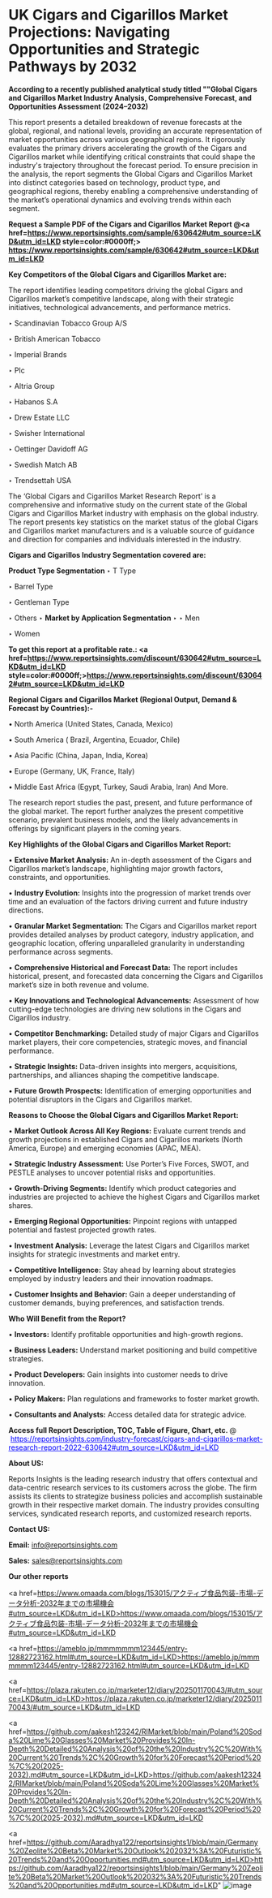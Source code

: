 # UK Cigars and Cigarillos Market Projections: Navigating Opportunities and Strategic Pathways by 2032

<strong>According to a recently published analytical study titled ""Global Cigars and Cigarillos Market Industry Analysis, Comprehensive Forecast, and Opportunities Assessment (2024–2032)</strong>

This report presents a detailed breakdown of revenue forecasts at the global, regional, and national levels, providing an accurate representation of market opportunities across various geographical regions. It rigorously evaluates the primary drivers accelerating the growth of the Cigars and Cigarillos market while identifying critical constraints that could shape the industry's trajectory throughout the forecast period. To ensure precision in the analysis, the report segments the Global Cigars and Cigarillos Market into distinct categories based on technology, product type, and geographical regions, thereby enabling a comprehensive understanding of the market’s operational dynamics and evolving trends within each segment.

<strong>Request a Sample PDF of the Cigars and Cigarillos Market Report </strong><strong>@<a href=https://www.reportsinsights.com/sample/630642#utm_source=LKD&utm_id=LKD style=color:#0000ff;> https://www.reportsinsights.com/sample/630642#utm_source=LKD&utm_id=LKD</a></strong></font>

<strong>Key Competitors of the Global Cigars and Cigarillos Market are:</strong>

The report identifies leading competitors driving the global Cigars and Cigarillos market’s competitive landscape, along with their strategic initiatives, technological advancements, and performance metrics.

‣ Scandinavian Tobacco Group A/S

‣ British American Tobacco

‣ Imperial Brands

‣ Plc

‣ Altria Group

‣ Habanos S.A

‣ Drew Estate LLC

‣ Swisher International

‣ Oettinger Davidoff AG

‣ Swedish Match AB

‣ Trendsettah USA

The ‘Global Cigars and Cigarillos Market Research Report’ is a comprehensive and informative study on the current state of the Global Cigars and Cigarillos Market industry with emphasis on the global industry. The report presents key statistics on the market status of the global Cigars and Cigarillos market manufacturers and is a valuable source of guidance and direction for companies and individuals interested in the industry.

<strong>Cigars and Cigarillos Industry Segmentation covered are:</strong>

<strong>Product Type Segmentation</strong>
‣
T Type

‣ Barrel Type

‣ Gentleman Type

‣ Others
‣ 
<strong>Market by Application Segmentation</strong>
‣
‣  Men

‣ Women

<strong>To get this report at a profitable rate.: <a href=https://www.reportsinsights.com/discount/630642#utm_source=LKD&utm_id=LKD style=color:#0000ff;>https://www.reportsinsights.com/discount/630642#utm_source=LKD&utm_id=LKD</a></strong></font>

<strong>Regional Cigars and Cigarillos Market (Regional Output, Demand &amp; Forecast by Countries):-</strong>

• North America (United States, Canada, Mexico)

• South America ( Brazil, Argentina, Ecuador, Chile)

• Asia Pacific (China, Japan, India, Korea)

• Europe (Germany, UK, France, Italy)

• Middle East Africa (Egypt, Turkey, Saudi Arabia, Iran) And More.

The research report studies the past, present, and future performance of the global market. The report further analyzes the present competitive scenario, prevalent business models, and the likely advancements in offerings by significant players in the coming years.

<strong>Key Highlights of the Global Cigars and Cigarillos Market Report:</strong>

• <strong>Extensive Market Analysis:</strong> An in-depth assessment of the Cigars and Cigarillos market’s landscape, highlighting major growth factors, constraints, and opportunities.

• <strong>Industry Evolution:</strong> Insights into the progression of market trends over time and an evaluation of the factors driving current and future industry directions.

• <strong>Granular Market Segmentation:</strong> The Cigars and Cigarillos market report provides detailed analyses by product category, industry application, and geographic location, offering unparalleled granularity in understanding performance across segments.

• <strong>Comprehensive Historical and Forecast Data:</strong> The report includes historical, present, and forecasted data concerning the Cigars and Cigarillos market’s size in both revenue and volume.

• <strong>Key Innovations and Technological Advancements:</strong> Assessment of how cutting-edge technologies are driving new solutions in the Cigars and Cigarillos industry.

• <strong>Competitor Benchmarking:</strong> Detailed study of major Cigars and Cigarillos market players, their core competencies, strategic moves, and financial performance.

• <strong>Strategic Insights:</strong> Data-driven insights into mergers, acquisitions, partnerships, and alliances shaping the competitive landscape.

• <strong>Future Growth Prospects:</strong> Identification of emerging opportunities and potential disruptors in the Cigars and Cigarillos market.

<strong>Reasons to Choose the Global Cigars and Cigarillos Market Report:</strong>

• <strong>Market Outlook Across All Key Regions:</strong> Evaluate current trends and growth projections in established Cigars and Cigarillos markets (North America, Europe) and emerging economies (APAC, MEA).

• <strong>Strategic Industry Assessment:</strong> Use Porter’s Five Forces, SWOT, and PESTLE analyses to uncover potential risks and opportunities.

• <strong>Growth-Driving Segments:</strong> Identify which product categories and industries are projected to achieve the highest Cigars and Cigarillos market shares.

• <strong>Emerging Regional Opportunities:</strong> Pinpoint regions with untapped potential and fastest projected growth rates.

• <strong>Investment Analysis:</strong> Leverage the latest Cigars and Cigarillos market insights for strategic investments and market entry.

• <strong>Competitive Intelligence:</strong> Stay ahead by learning about strategies employed by industry leaders and their innovation roadmaps.

• <strong>Customer Insights and Behavior:</strong> Gain a deeper understanding of customer demands, buying preferences, and satisfaction trends.

<strong>Who Will Benefit from the Report?</strong>

• <strong>Investors:</strong> Identify profitable opportunities and high-growth regions.

• <strong>Business Leaders:</strong> Understand market positioning and build competitive strategies.

• <strong>Product Developers:</strong> Gain insights into customer needs to drive innovation.

• <strong>Policy Makers:</strong> Plan regulations and frameworks to foster market growth.

• <strong>Consultants and Analysts:</strong> Access detailed data for strategic advice.
</ul>
<strong>Access full Report Description, TOC, Table of Figure, Chart, etc. </strong>@  <a href=https://reportsinsights.com/industry-forecast/cigars-and-cigarillos-market-research-report-2022-630642#utm_source=LKD&utm_id=LKD style=color:#0000ff;>https://reportsinsights.com/industry-forecast/cigars-and-cigarillos-market-research-report-2022-630642#utm_source=LKD&utm_id=LKD</a></font>

<strong><strong>About US</strong>:</strong>

Reports Insights is the leading research industry that offers contextual and data-centric research services to its customers across the globe. The firm assists its clients to strategize business policies and accomplish sustainable growth in their respective market domain. The industry provides consulting services, syndicated research reports, and customized research reports.

<strong>Contact US:</strong>

<p class=""""><b>Email:</b> <a href=mailto:info@reportsinsights.com>info@reportsinsights.com</a></p>
<p class=""""><b>Sales:</b> <a href=mailto:sales@reportsinsights.com>sales@reportsinsights.com</a></p>

<strong>Our other reports</strong>

<a href=https://www.omaada.com/blogs/153015/アクティブ食品包装-市場-データ分析-2032年までの市場機会#utm_source=LKD&utm_id=LKD>https://www.omaada.com/blogs/153015/アクティブ食品包装-市場-データ分析-2032年までの市場機会#utm_source=LKD&utm_id=LKD</a>

<a href=https://ameblo.jp/mmmmmmm123445/entry-12882723162.html#utm_source=LKD&utm_id=LKD>https://ameblo.jp/mmmmmmm123445/entry-12882723162.html#utm_source=LKD&utm_id=LKD</a>

<a href=https://plaza.rakuten.co.jp/marketer12/diary/202501170043/#utm_source=LKD&utm_id=LKD>https://plaza.rakuten.co.jp/marketer12/diary/202501170043/#utm_source=LKD&utm_id=LKD</a>

<a href=https://github.com/aakesh123242/RIMarket/blob/main/Poland%20Soda%20Lime%20Glasses%20Market%20Provides%20In-Depth%20Detailed%20Analysis%20of%20the%20Industry%2C%20With%20Current%20Trends%2C%20Growth%20for%20Forecast%20Period%20%7C%20(2025-2032).md#utm_source=LKD&utm_id=LKD>https://github.com/aakesh123242/RIMarket/blob/main/Poland%20Soda%20Lime%20Glasses%20Market%20Provides%20In-Depth%20Detailed%20Analysis%20of%20the%20Industry%2C%20With%20Current%20Trends%2C%20Growth%20for%20Forecast%20Period%20%7C%20(2025-2032).md#utm_source=LKD&utm_id=LKD</a>

<a href=https://github.com/Aaradhya122/reportsinsights1/blob/main/Germany%20Zeolite%20Beta%20Market%20Outlook%202032%3A%20Futuristic%20Trends%20and%20Opportunities.md#utm_source=LKD&utm_id=LKD>https://github.com/Aaradhya122/reportsinsights1/blob/main/Germany%20Zeolite%20Beta%20Market%20Outlook%202032%3A%20Futuristic%20Trends%20and%20Opportunities.md#utm_source=LKD&utm_id=LKD</a>"
![image](https://github.com/user-attachments/assets/cdcafb52-433b-4f85-8478-cc0569a7df59)
